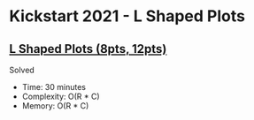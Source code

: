 # Kickstart 2021 - L Shaped Plots

## [L Shaped Plots (8pts, 12pts)](https://codingcompetitions.withgoogle.com/kickstart/round/0000000000436140/000000000068c509)

Solved

* Time: 30 minutes
* Complexity: O(R * C)
* Memory: O(R * C)
